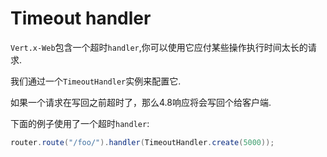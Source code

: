 # Timeout handler

`Vert.x-Web`包含一个超时`handler`,你可以使用它应付某些操作执行时间太长的请求.

我们通过一个`TimeoutHandler`实例来配置它.

如果一个请求在写回之前超时了，那么4.8响应将会写回个给客户端.

下面的例子使用了一个超时`handler`:
```java
router.route("/foo/").handler(TimeoutHandler.create(5000));
```